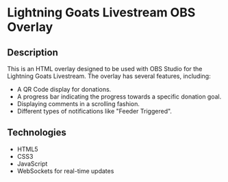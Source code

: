 # Lightning Goats Livestream OBS Overlay

## Description

This is an HTML overlay designed to be used with OBS Studio for the Lightning Goats Livestream. The overlay has several features, including:

- A QR Code display for donations.
- A progress bar indicating the progress towards a specific donation goal.
- Displaying comments in a scrolling fashion.
- Different types of notifications like "Feeder Triggered".

## Technologies

- HTML5
- CSS3
- JavaScript
- WebSockets for real-time updates

